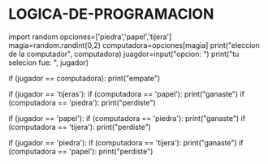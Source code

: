 # LOGICA-DE-PROGRAMACION
import random
opciones=['piedra','papel','tijera']
magia=random.randint(0,2)
computadora=opciones[magia]
print("eleccion de la computador", computadora)
juagdor=input("opcion: ")
print("tu selecion fue: ", jugador)

if (jugador == computadora):
    print("empate")
    
if (jugador == 'tijeras'):
    if (computadora == 'papel'):
       print("ganaste")
    if (computadora == 'piedra'):
       print("perdiste")
            
if (jugador == 'papel'):
    if (computadora == 'piedra'):
       print("ganaste")
    if (computadora == 'tijera'):
       print("perdiste")  
            
if (jugador == 'piedra'):
    if (computadora == 'tijera'):
       print("ganaste")
    if (computadora == 'papel'):
       print("perdiste")   
